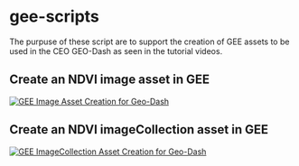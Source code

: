 # gee-scripts
The purpuse of these script are to support the creation of GEE assets to be used in the CEO GEO-Dash as seen in the tutorial videos.

## Create an NDVI image asset in GEE

[![GEE Image Asset Creation for Geo-Dash](https://i9.ytimg.com/vi/l57IhmduVBQ/mq2.jpg?sqp=CJCM1-kF&rs=AOn4CLC1hPTCGrOlKsq0GLaeUOelDH_XQQ)](https://youtu.be/l57IhmduVBQ)

## Create an NDVI imageCollection asset in GEE

[![GEE ImageCollection Asset Creation for Geo-Dash](https://i9.ytimg.com/vi/7eIvltgDbXw/mq2.jpg?sqp=CJCM1-kF&rs=AOn4CLBBt2OMTO8W9ZFNhnDFY-l4nzAMcA)](https://youtu.be/7eIvltgDbXw)
